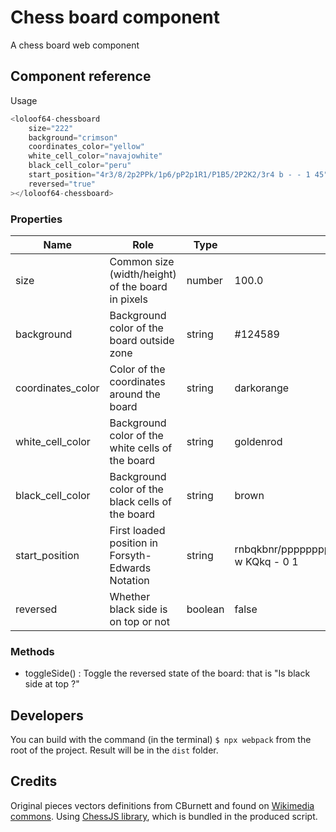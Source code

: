 # Chess board component

A chess board web component

## Component reference

Usage

```javascript
<loloof64-chessboard
    size="222"
    background="crimson"
    coordinates_color="yellow"
    white_cell_color="navajowhite"
    black_cell_color="peru"
    start_position="4r3/8/2p2PPk/1p6/pP2p1R1/P1B5/2P2K2/3r4 b - - 1 45"
    reversed="true"
></loloof64-chessboard>
```

### Properties

| Name             | Role                                              | Type    | Default                                                  |
|------------------|---------------------------------------------------|---------|----------------------------------------------------------|
| size             | Common size (width/height) of the board in pixels | number  | 100.0                                                    |
| background       | Background color of the board outside zone        | string  | #124589                                                  |
| coordinates_color | Color of the coordinates around the board         | string  | darkorange                                               |
| white_cell_color   | Background color of the white cells of the board  | string  | goldenrod                                                |
| black_cell_color   | Background color of the black cells of the board  | string  | brown                                                    |
| start_position    | First loaded position in Forsyth-Edwards Notation | string  | rnbqkbnr/pppppppp/8/8/8/8/PPPPPPPP/RNBQKBNR w KQkq - 0 1 |
| reversed         | Whether black side is on top or not               | boolean | false                                                    |

### Methods

* toggleSide() : Toggle the reversed state of the board: that is "Is black side at top ?"

## Developers

You can build with the command (in the terminal) `$ npx webpack` from the root of the project. Result will be in the `dist` folder.

## Credits

Original pieces vectors definitions from CBurnett and found on [Wikimedia commons](https://commons.wikimedia.org/wiki/Category:SVG_chess_pieces).
Using [ChessJS library](https://github.com/jhlywa/chess.js), which is bundled in the produced script.